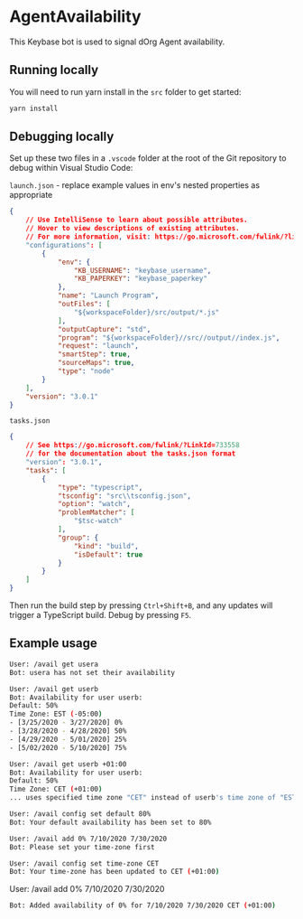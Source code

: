 # AgentAvailability

This Keybase bot is used to signal dOrg Agent availability. 

## Running locally

You will need to run yarn install in the `src` folder to get started:

```bash
yarn install
```

## Debugging locally

Set up these two files in a `.vscode` folder at the root of the Git repository to debug within Visual Studio Code:

`launch.json` - replace example values in env's nested properties as appropriate

```json
{
    // Use IntelliSense to learn about possible attributes.
    // Hover to view descriptions of existing attributes.
    // For more information, visit: https://go.microsoft.com/fwlink/?linkid=830387
    "configurations": [
        {
            "env": {
                "KB_USERNAME": "keybase_username",
                "KB_PAPERKEY": "keybase_paperkey"
            },
            "name": "Launch Program",
            "outFiles": [
                "${workspaceFolder}/src/output/*.js"
            ],
            "outputCapture": "std",
            "program": "${workspaceFolder}//src//output//index.js",
            "request": "launch",
            "smartStep": true,
            "sourceMaps": true,
            "type": "node"
        }
    ],
    "version": "3.0.1"
}
```

`tasks.json`

```json
{
    // See https://go.microsoft.com/fwlink/?LinkId=733558
    // for the documentation about the tasks.json format
    "version": "3.0.1",
    "tasks": [
        {
            "type": "typescript",
            "tsconfig": "src\\tsconfig.json",
            "option": "watch",
            "problemMatcher": [
                "$tsc-watch"
            ],
            "group": {
                "kind": "build",
                "isDefault": true
            }
        }
    ]
}
```

Then run the build step by pressing `Ctrl+Shift+B`, and any updates will trigger a TypeScript build. Debug by pressing `F5`.

## Example usage

```bash
User: /avail get usera
Bot: usera has not set their availability
```
```bash
User: /avail get userb
Bot: Availability for user userb:
Default: 50%
Time Zone: EST (-05:00)
- [3/25/2020 - 3/27/2020] 0%
- [3/28/2020 - 4/28/2020] 50%
- [4/29/2020 - 5/01/2020] 25%
- [5/02/2020 - 5/10/2020] 75%
```
```bash
User: /avail get userb +01:00
Bot: Availability for user userb:
Default: 50%
Time Zone: CET (+01:00)
... uses specified time zone "CET" instead of userb's time zone of "EST"
```
```bash
User: /avail config set default 80%
Bot: Your default availability has been set to 80%
```
```bash
User: /avail add 0% 7/10/2020 7/30/2020
Bot: Please set your time-zone first
```
```bash
User: /avail config set time-zone CET
Bot: Your time-zone has been updated to CET (+01:00)
```
User: /avail add 0% 7/10/2020 7/30/2020
```bash
Bot: Added availability of 0% for 7/10/2020 7/30/2020 CET (+01:00)
```